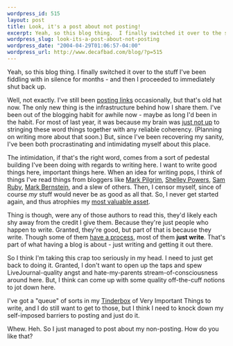 ```yaml
--- 
wordpress_id: 515
layout: post
title: Look, it's a post about not posting!
excerpt: Yeah, so this blog thing.  I finally switched it over to the stuff I've been fiddling with in silence for months - and then I proceeded to immediately shut back up.
wordpress_slug: look-its-a-post-about-not-posting
wordpress_date: "2004-04-29T01:06:57-04:00"
wordpress_url: http://www.decafbad.com/blog/?p=515
---
```

Yeah, so this blog thing.  I finally switched it over to the stuff I've been fiddling with in silence for months - and then I proceeded to immediately shut back up.

Well, not exactly.  I've still been [posting links][links] occasionally, but that's old hat now.  The only new thing is the infrastructure behind how I share them.  I've been out of the blogging habit for awhile now - maybe as long I'd been in the habit.  For most of last year, it was because my brain was [just not up][apnea] to stringing these word things together with any reliable coherency.  (Planning on writing more about that soon.)  But, since I've been recovering my sanity, I've been both procrastinating and intimidating myself about this place.

The intimidation, if that's the right word, comes from a sort of pedestal building I've been doing with regards to writing here.  I want to write good things here, important things here.  When an idea for writing pops, I think of things I've read things from bloggers like [Mark Pilgrim][mark], [Shelley Powers][shelley], [Sam Ruby][sam], [Mark Bernstein][markb], and a slew of others.  Then, I censor myself, since of course *my* stuff would never be as good as all that.  So, I never get started again, and thus atrophies my [most valuable asset][asset].

Thing is though, were any of those authors to read this, they'd likely each shy away from the credit I give them.  Because they're just people who happen to write.  Granted, they're good, but part of that is because they write.  Though some of them [have a process][process], most of them **just write**.  That's part of what having a blog is about - just writing and getting it out there.

So I think I'm taking this crap too seriously in my head.  I need to just get back to doing it.  Granted, I don't want to open up the taps and spew LiveJournal-quality angst and hate-my-parents stream-of-consciousness around here.  But, I think can come up with some quality off-the-cuff notions to jot down here.

I've got a "queue" of sorts in my [Tinderbox][tinderbox] of Very Important Things to write, and I do still want to get to those, but I think I need to knock down my self-imposed barriers to posting and just do it. 

Whew.  Heh.  So I just managed to post about my non-posting.  How do you like that?

[links]: http://www.decafbad.com/links/
[apnea]: http://www.decafbad.com/blog/2003/07/23/sleep_apnea
[mark]: http://www.diveintomark.org
[sam]: http://www.intertwingly.com
[markb]: http://www.markbernstein.org/
[shelley]: http://weblog.burningbird.net/
[asset]: http://diveintomark.org/archives/2004/03/20/assets
[process]: http://www.randsinrepose.com/archives/2004/02/19/weblog_writing.html
[tinderbox]: http://www.eastgate.com/Tinderbox/
